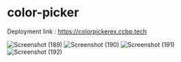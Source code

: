 # color-picker

Deployment link : https://colorpickerex.ccbp.tech

![Screenshot (189)](https://github.com/user-attachments/assets/4f19ca4c-4bc9-47fe-9d07-6774a70ab29b)
![Screenshot (190)](https://github.com/user-attachments/assets/bd607b00-23e3-4298-95e6-572570db7998)
![Screenshot (191)](https://github.com/user-attachments/assets/c896d04b-9df8-4c52-bb8e-d1cec97586f1)
![Screenshot (192)](https://github.com/user-attachments/assets/40347c0d-036b-4423-ac44-9e3b902c26a6)

